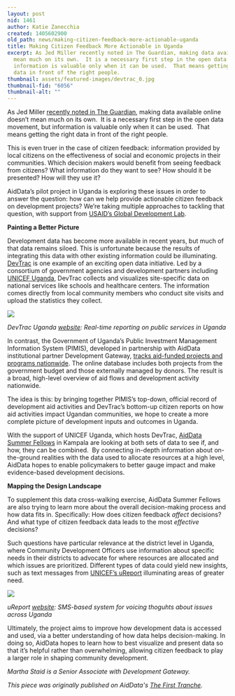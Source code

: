 ```yaml
---
layout: post
nid: 1461
author: Katie Zanecchia
created: 1405602900
old_path: news/making-citizen-feedback-more-actionable-uganda
title: Making Citizen Feedback More Actionable in Uganda
excerpt: As Jed Miller recently noted in The Guardian, making data available online doesn’t
  mean much on its own.  It is a necessary first step in the open data movement, but
  information is valuable only when it can be used.  That means getting the right
  data in front of the right people.
thumbnail: assets/featured-images/devtrac_0.jpg
thumbnail-fid: "6056"
thumbnail-alt: ""
---
```


As Jed Miller [recently noted in The Guardian](http://www.theguardian.com/public-leaders-network/2014/may/27/open-government-data-online-impenetrable?CMP=twt_gu), making data available online doesn’t mean much on its own.  It is a necessary first step in the open data movement, but information is valuable only when it can be used.  That means getting the right data in front of the right people.

This is even truer in the case of citizen feedback: information provided by local citizens on the effectiveness of social and economic projects in their communities. Which decision makers would benefit from seeing feedback from citizens? What information do they want to see? How should it be presented? How will they use it?

AidData’s pilot project in Uganda is exploring these issues in order to answer the question: how can we help provide actionable citizen feedback on development projects? We’re taking multiple approaches to tackling that question, with support from [USAID’s Global Development Lab](http://www.usaid.gov/GlobalDevLab).

**Painting a Better Picture**

Development data has become more available in recent years, but much of that data remains siloed. This is unfortunate because the results of integrating this data with other existing information could be illuminating. [DevTrac](http://www.devtrac.ug/) is one example of an exciting open data initiative. Led by a consortium of government agencies and development partners including [UNICEF Uganda](http://www.unicef.org/uganda/), DevTrac collects and visualizes site-specific data on national services like schools and healthcare centers. The information comes directly from local community members who conduct site visits and upload the statistics they collect.

![](/assets/inline-images/devtrac_0.jpg)

*DevTrac Uganda [website](http://www.devtrac.ug/): Real-time reporting on public services in Uganda*

In contrast, the Government of Uganda’s Public Investment Management Information System (PIMIS), developed in partnership with AidData institutional partner Development Gateway, [tracks aid-funded projects and programs nationwide](http://aiddata.org/blog/we-have-geocoded-data-in-uganda-now-what). The online database includes both projects from the government budget and those externally managed by donors. The result is a broad, high-level overview of aid flows and development activity nationwide.

The idea is this: by bringing together PIMIS’s top-down, official record of development aid activities and DevTrac’s bottom-up citizen reports on how aid activities impact Ugandan communities, we hope to create a more complete picture of development inputs and outcomes in Uganda.

With the support of UNICEF Uganda, which hosts DevTrac, [AidData Summer Fellows](http://aiddata.org/aiddata-summer-fellows) in Kampala are looking at both sets of data to see if, and how, they can be combined.  By connecting in-depth information about on-the-ground realities with the data used to allocate resources at a high level, AidData hopes to enable policymakers to better gauge impact and make evidence-based development decisions.

**Mapping the Design Landscape**

To supplement this data cross-walking exercise, AidData Summer Fellows are also trying to learn more about the overall decision-making process and how data fits in. Specifically: How does citizen feedback *affect* decisions? And what type of citizen feedback data leads to the most *effective* decisions?

Such questions have particular relevance at the district level in Uganda, where Community Development Officers use information about specific needs in their districts to advocate for where resources are allocated and which issues are prioritized. Different types of data could yield new insights, such as text messages from [UNICEF’s uReport](http://ureport.ug/) illuminating areas of greater need.

![](/assets/inline-images/ureport.jpg)

*uReport [website](http://ureport.ug/): SMS-based system for voicing thoguhts about issues across Uganda*

Ultimately, the project aims to improve how development data is accessed and used, via a better understanding of how data helps decision-making. In doing so, AidData hopes to learn how to best visualize and present data so that it’s helpful rather than overwhelming, allowing citizen feedback to play a larger role in shaping community development.

*Martha Staid is a Senior Associate with Development Gateway.*

*This piece was originally published on AidData's [The First Tranche](http://aiddata.org/blog/beyond-open-data-in-uganda-how-do-we-make-citizen-feedback-more-actionable).*
